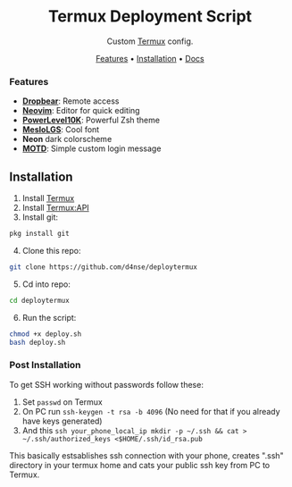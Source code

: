 
<h1 align="center">Termux Deployment Script</h1>

<div align="center">
<div>
Custom <a href="https://github.com/termux/termux-app">Termux</a> config.
</div>
<p></p>
    <a href="#features">Features</a>
  <span> • </span>
    <a href="#installation">Installation</a>
  <span> • </span>
    <a href="https://wiki.termux.com/wiki/Main_Page">Docs</a>
  <p></p>
</div>


### <a name="#features"></a> Features
* [**Dropbear**](https://github.com/mkj/dropbear): Remote access
* [**Neovim**](https://github.com/neovim/neovim): Editor for quick editing
* [**PowerLevel10K**](https://github.com/romkatv/powerlevel10k): Powerful Zsh theme
* [**MesloLGS**](https://github.com/romkatv/powerlevel10k/blob/master/font.md): Cool font
* **Neon** dark colorscheme
* [**MOTD**](/rice/dots/.zprofile): Simple custom login message


## <a name="#installation"></a> Installation
1. Install [Termux](https://f-droid.org/en/packages/com.termux/)
2. Install [Termux:API](https://f-droid.org/en/packages/com.termux.api/)
3. Install git:
```zsh
pkg install git
```
4. Clone this repo:
```zsh
git clone https://github.com/d4nse/deploytermux
```
5. Cd into repo:
```zsh
cd deploytermux
```
6. Run the script:
```zsh
chmod +x deploy.sh
bash deploy.sh
```

### Post Installation
To get SSH working without passwords follow these:
1. Set `passwd` on Termux
2. On PC run `ssh-keygen -t rsa -b 4096` (No need for that if you already have keys generated)
3. And this `ssh your_phone_local_ip mkdir -p ~/.ssh && cat > ~/.ssh/authorized_keys <$HOME/.ssh/id_rsa.pub`

This basically estsablishes ssh connection with your phone, creates ".ssh" directory in your termux home and cats your public ssh key from PC to Termux.
